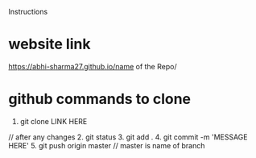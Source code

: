 Instructions

# website link
https://abhi-sharma27.github.io/name of the Repo/

# github commands to clone
1. git clone LINK HERE

// after any changes
2. git status
3. git add .
4. git commit -m 'MESSAGE HERE'
5. git push origin master    // master is name of branch



